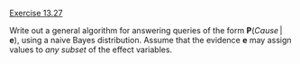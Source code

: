 [Exercise 13.27](ex_27/)

Write out a general algorithm for answering queries of the form
${\textbf{P}}({Cause}{{\,|\,}}\textbf{e})$, using a naive Bayes
distribution. Assume that the evidence $\textbf{e}$ may assign values to
*any subset* of the effect variables.
